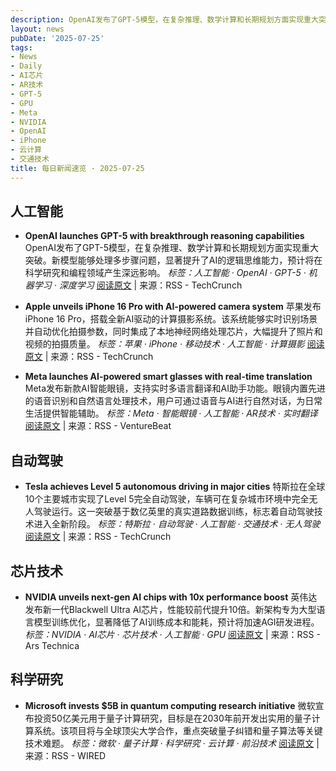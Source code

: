 ```yaml
---
description: OpenAI发布了GPT-5模型，在复杂推理、数学计算和长期规划方面实现重大突破。新模型能够处理多步骤问题，显著提升了AI的逻辑思维能力，预计将在科学研究和编程领域产生深远影响。
layout: news
pubDate: '2025-07-25'
tags:
- News
- Daily
- AI芯片
- AR技术
- GPT-5
- GPU
- Meta
- NVIDIA
- OpenAI
- iPhone
- 云计算
- 交通技术
title: 每日新闻速览 · 2025-07-25
---
```


## 人工智能

- **OpenAI launches GPT-5 with breakthrough reasoning capabilities**
  OpenAI发布了GPT-5模型，在复杂推理、数学计算和长期规划方面实现重大突破。新模型能够处理多步骤问题，显著提升了AI的逻辑思维能力，预计将在科学研究和编程领域产生深远影响。
  *标签：人工智能 · OpenAI · GPT-5 · 机器学习 · 深度学习*
  [阅读原文](https://techcrunch.com/2025/07/25/openai-gpt5-launch) | 来源：RSS - TechCrunch

- **Apple unveils iPhone 16 Pro with AI-powered camera system**
  苹果发布iPhone 16 Pro，搭载全新AI驱动的计算摄影系统。该系统能够实时识别场景并自动优化拍摄参数，同时集成了本地神经网络处理芯片，大幅提升了照片和视频的拍摄质量。
  *标签：苹果 · iPhone · 移动技术 · 人工智能 · 计算摄影*
  [阅读原文](https://techcrunch.com/2025/07/25/apple-iphone16-pro-ai-camera) | 来源：RSS - TechCrunch

- **Meta launches AI-powered smart glasses with real-time translation**
  Meta发布新款AI智能眼镜，支持实时多语言翻译和AI助手功能。眼镜内置先进的语音识别和自然语言处理技术，用户可通过语音与AI进行自然对话，为日常生活提供智能辅助。
  *标签：Meta · 智能眼镜 · 人工智能 · AR技术 · 实时翻译*
  [阅读原文](https://venturebeat.com/ai/meta-smart-glasses-ai-translation) | 来源：RSS - VentureBeat

## 自动驾驶

- **Tesla achieves Level 5 autonomous driving in major cities**
  特斯拉在全球10个主要城市实现了Level 5完全自动驾驶，车辆可在复杂城市环境中完全无人驾驶运行。这一突破基于数亿英里的真实道路数据训练，标志着自动驾驶技术进入全新阶段。
  *标签：特斯拉 · 自动驾驶 · 人工智能 · 交通技术 · 无人驾驶*
  [阅读原文](https://techcrunch.com/2025/07/25/tesla-level5-autonomous-driving) | 来源：RSS - TechCrunch

## 芯片技术

- **NVIDIA unveils next-gen AI chips with 10x performance boost**
  英伟达发布新一代Blackwell Ultra AI芯片，性能较前代提升10倍。新架构专为大型语言模型训练优化，显著降低了AI训练成本和能耗，预计将加速AGI研发进程。
  *标签：NVIDIA · AI芯片 · 芯片技术 · 人工智能 · GPU*
  [阅读原文](https://arstechnica.com/ai/2025/07/nvidia-blackwell-ultra-ai-chips) | 来源：RSS - Ars Technica

## 科学研究

- **Microsoft invests $5B in quantum computing research initiative**
  微软宣布投资50亿美元用于量子计算研究，目标是在2030年前开发出实用的量子计算系统。该项目将与全球顶尖大学合作，重点突破量子纠错和量子算法等关键技术难题。
  *标签：微软 · 量子计算 · 科学研究 · 云计算 · 前沿技术*
  [阅读原文](https://www.wired.com/story/microsoft-quantum-computing-investment) | 来源：RSS - WIRED
